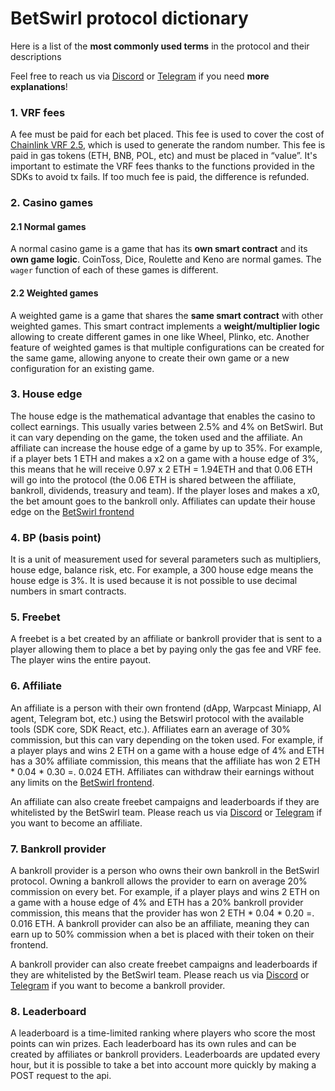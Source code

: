 # BetSwirl protocol dictionary
Here is a list of the **most commonly used terms** in the protocol and their descriptions

Feel free to reach us via [Discord](https://discord.gg/4BxtJV7fbZ) or [Telegram](https://t.me/betswirl) if you need **more explanations**!

### 1. VRF fees
A fee must be paid for each bet placed. This fee is used to cover the cost of [Chainlink VRF 2.5](https://docs.chain.link/vrf), which is used to generate the random number. This fee is paid in gas tokens (ETH, BNB, POL, etc) and must be placed in “value”. It's important to estimate the VRF fees thanks to the functions provided in the SDKs to avoid tx fails. If too much fee is paid, the difference is refunded.

### 2. Casino games

#### 2.1 Normal games
A normal casino game is a game that has its **own smart contract** and its **own game logic**. CoinToss, Dice, Roulette and Keno are normal games. The `wager` function of each of these games is different.

#### 2.2 Weighted games
A weighted game is a game that shares the **same smart contract** with other weighted games. This smart contract implements a **weight/multiplier logic** allowing to create different games in one like Wheel, Plinko, etc. Another feature of weighted games is that multiple configurations can be created for the same game, allowing anyone to create their own game or a new configuration for an existing game.

### 3. House edge

The house edge is the mathematical advantage that enables the casino to collect earnings. This usually varies between 2.5% and 4% on BetSwirl. But it can vary depending on the game, the token used and the affiliate. An affiliate can increase the house edge of a game by up to 35%. For example, if a player bets 1 ETH and makes a x2 on a game with a house edge of 3%, this means that he will receive 0.97 x 2 ETH = 1.94ETH and that 0.06 ETH will go into the protocol (the 0.06 ETH is shared between the affiliate, bankroll, dividends, treasury and team). If the player loses and makes a x0, the bet amount goes to the bankroll only. Affiliates can update their house edge on the [BetSwirl frontend](https://www.betswirl.com/base/affiliate/house-edge)

### 4. BP (basis point)
It is a unit of measurement used for several parameters such as multipliers, house edge, balance risk, etc. For example, a 300 house edge means the house edge is 3%. It is used because it is not possible to use decimal numbers in smart contracts.

### 5. Freebet
A freebet is a bet created by an affiliate or bankroll provider that is sent to a player allowing them to place a bet by paying only the gas fee and VRF fee. The player wins the entire payout.

### 6. Affiliate
An affiliate is a person with their own frontend (dApp, Warpcast Miniapp, AI agent, Telegram bot, etc.) using the Betswirl protocol with the available tools (SDK core, SDK React, etc.). Affiliates earn an average of 30% commission, but this can vary depending on the token used. For example, if a player plays and wins 2 ETH on a game with a house edge of 4% and ETH has a 30% affiliate commission, this means that the affiliate has won 2 ETH * 0.04 * 0.30 =. 0.024 ETH. Affiliates can withdraw their earnings without any limits on the [BetSwirl frontend](https://www.betswirl.com/base/affiliate/revenues).

An affiliate can also create freebet campaigns and leaderboards if they are whitelisted by the BetSwirl team. Please reach us via [Discord](https://discord.gg/4BxtJV7fbZ) or [Telegram](https://t.me/betswirl) if you want to become an affiliate. 

### 7. Bankroll provider
A bankroll provider is a person who owns their own bankroll in the BetSwirl protocol. Owning a bankroll allows the provider to earn on average 20% commission on every bet. For example, if a player plays and wins 2 ETH on a game with a house edge of 4% and ETH has a 20% bankroll provider commission, this means that the provider has won 2 ETH * 0.04 * 0.20 =. 0.016 ETH.
A bankroll provider can also be an affiliate, meaning they can earn up to 50% commission when a bet is placed with their token on their frontend. 

A bankroll provider can also create freebet campaigns and leaderboards if they are whitelisted by the BetSwirl team. Please reach us via [Discord](https://discord.gg/4BxtJV7fbZ) or [Telegram](https://t.me/betswirl) if you want to become a bankroll provider. 

### 8. Leaderboard
A leaderboard is a time-limited ranking where players who score the most points can win prizes. Each leaderboard has its own rules and can be created by affiliates or bankroll providers. Leaderboards are updated every hour, but it is possible to take a bet into account more quickly by making a POST request to the api.

